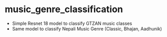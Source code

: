 # music_genre_classification

- Simple Resnet 18 model to classify GTZAN music classes
- Same model to classify Nepali Music Genre (Classic, Bhajan, Aadhunik)
